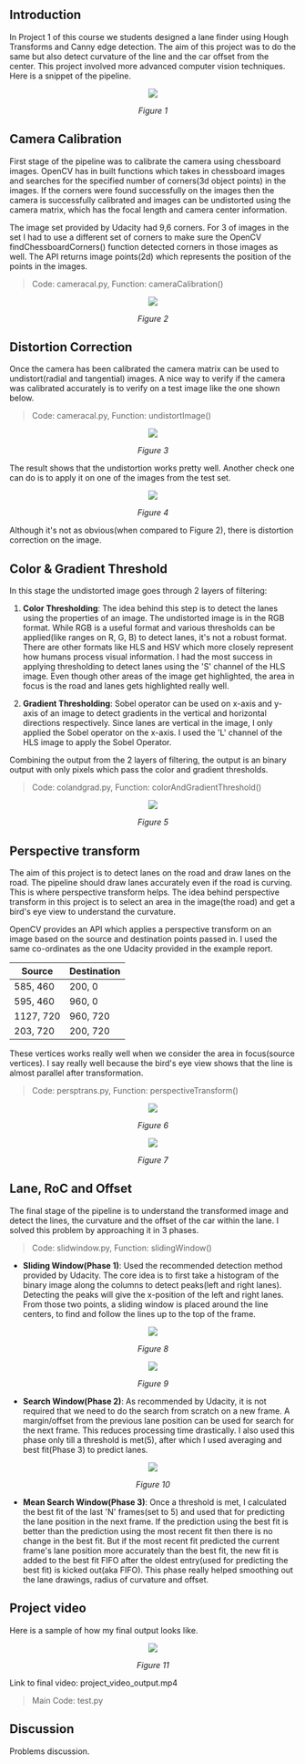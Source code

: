 ## Introduction
In Project 1 of this course we students designed a lane finder using Hough Transforms and Canny edge detection. The aim of this project was to do the same but also detect curvature of the line and the car offset from the center. This project involved more advanced computer vision techniques. Here is a snippet of the pipeline.

<p align="center">
   <img src="report/Pipeline.jpg">
</p>
<p align="center">
   <i>Figure 1</i>
</p>

## Camera Calibration
First stage of the pipeline was to calibrate the camera using chessboard images. OpenCV has in built functions which takes in chessboard images and searches for the specified number of corners(3d object points) in the images. If the corners were found successfully on the images then the camera is successfully calibrated and images can be undistorted using the camera matrix, which has the focal length and camera center information.

The image set provided by Udacity had 9,6 corners. For 3 of images in the set I had to use a different set of corners to make sure the OpenCV findChessboardCorners() function detected corners in those 
images as well. The API returns image points(2d) which represents the position of the points in the images.

> Code: cameracal.py, Function: cameraCalibration()

<p align="center">
   <img src="report/Chessboard.jpg">
</p>
<p align="center">
   <i>Figure 2</i>
</p>

## Distortion Correction 
Once the camera has been calibrated the camera matrix can be used to undistort(radial and tangential) images. A nice way to verify if the camera was calibrated accurately is to verify on a test image like the one shown below. 

> Code: cameracal.py, Function: undistortImage()

<p align="center">
   <img src="report/Distortion.jpg">
</p>
<p align="center">
   <i>Figure 3</i>
</p>

The result shows that the undistortion works pretty well. Another check one can do is to apply it on one of the images from the test set.

<p align="center">
   <img src="report/RoadDistortion.jpg">
</p>
<p align="center">
   <i>Figure 4</i>
</p>

Although it's not as obvious(when compared to Figure 2), there is distortion correction on the image.

## Color & Gradient Threshold
In this stage the undistorted image goes through 2 layers of filtering:

1. **Color Thresholding**: The idea behind this step is to detect the lanes using the properties of an image. The undistorted image is in the RGB format. While RGB is a useful format and various thresholds can be applied(like ranges on R, G, B) to detect lanes, it's not a robust format. There are other formats like HLS and HSV which more closely represent how humans process visual information. I had the most success in applying thresholding to detect lanes using the 'S' channel of the HLS image. Even though other areas of the image get highlighted, the area in focus is the road and lanes gets highlighted really well. 

2. **Gradient Thresholding**: Sobel operator can be used on x-axis and y-axis of an image to detect gradients in the vertical and horizontal directions respectively. Since lanes are vertical in the image, I only applied the Sobel operator on the x-axis. I used the 'L' channel of the HLS image to apply the Sobel Operator. 

Combining the output from the 2 layers of filtering, the output is an binary output with only pixels which pass the color and gradient thresholds. 

> Code: colandgrad.py, Function: colorAndGradientThreshold()

<p align="center">
   <img src="report/Color&Gradient.jpg">
</p>
<p align="center">
   <i>Figure 5</i>
</p>

## Perspective transform
The aim of this project is to detect lanes on the road and draw lanes on the road. The pipeline should draw lanes accurately even if the road is curving. This is where perspective transform helps. The idea behind perspective transform in this project is to select an area in the image(the road) and get a bird's eye view to understand the curvature. 

OpenCV provides an API which applies a perspective transform on an image based on the source and destination points passed in. I used the same co-ordinates as the one Udacity provided in the example report.

| Source | Destination |
| --- | --- |
| 585, 460 | 200, 0 |
| 595, 460 | 960, 0 |
| 1127, 720 | 960, 720 |
| 203, 720 | 200, 720 |

These vertices works really well when we consider the area in focus(source vertices). I say really well because the bird's eye view shows that the line is almost parallel after transformation. 

> Code: persptrans.py, Function: perspectiveTransform()

<p align="center">
   <img src="report/AreaInFocus.jpg">
</p>
<p align="center">
   <i>Figure 6</i>
</p>

<p align="center">
   <img src="report/Transform.jpg">
</p>
<p align="center">
   <i>Figure 7</i>
</p>

## Lane, RoC and Offset
The final stage of the pipeline is to understand the transformed image and detect the lines, the curvature and the offset of the car within the lane. I solved this problem by approaching it in 3 phases.

> Code: slidwindow.py, Function: slidingWindow()

* **Sliding Window(Phase 1)**: Used the recommended detection method provided by Udacity. The core idea is to first take a histogram of the binary image along the columns to detect peaks(left and right lanes). Detecting the peaks will give the x-position of the left and right lanes. From those two points, a sliding window is placed around the line centers, to find and follow the lines up to the top of the frame. 

<p align="center">
   <img src="report/Histogram.jpg">
</p>
<p align="center">
   <i>Figure 8</i>
</p>

<p align="center">
   <img src="report/SlidingWindow.jpg">
</p>
<p align="center">
   <i>Figure 9</i>
</p>

* **Search Window(Phase 2)**: As recommended by Udacity, it is not required that we need to do the search from scratch on a new frame. A margin/offset from the previous lane position can be used for search for the next frame. This reduces processing time drastically. I also used this phase only till a threshold is met(5), after which I used averaging and best fit(Phase 3) to predict lanes.

<p align="center">
   <img src="report/SearchWindow.jpg">
</p>
<p align="center">
   <i>Figure 10</i>
</p>

* **Mean Search Window(Phase 3)**: Once a threshold is met, I calculated the best fit of the last 'N' frames(set to 5) and used that for predicting the lane position in the next frame. If the prediction using the best fit is better than the prediction using the most recent fit then there is no change in the best fit. But if the most recent fit predicted the current frame's lane position more accurately than the best fit, the new fit is added to the best fit FIFO after the oldest entry(used for predicting the best fit) is kicked out(aka FIFO). This phase really helped smoothing out the lane drawings, radius of curvature and offset.

## Project video
Here is a sample of how my final output looks like. 

<p align="center">
   <img src="report/LaneDetection.jpg">
</p>
<p align="center">
   <i>Figure 11</i>
</p>

Link to final video: project_video_output.mp4

> Main Code: test.py
 
## Discussion
Problems discussion. 
